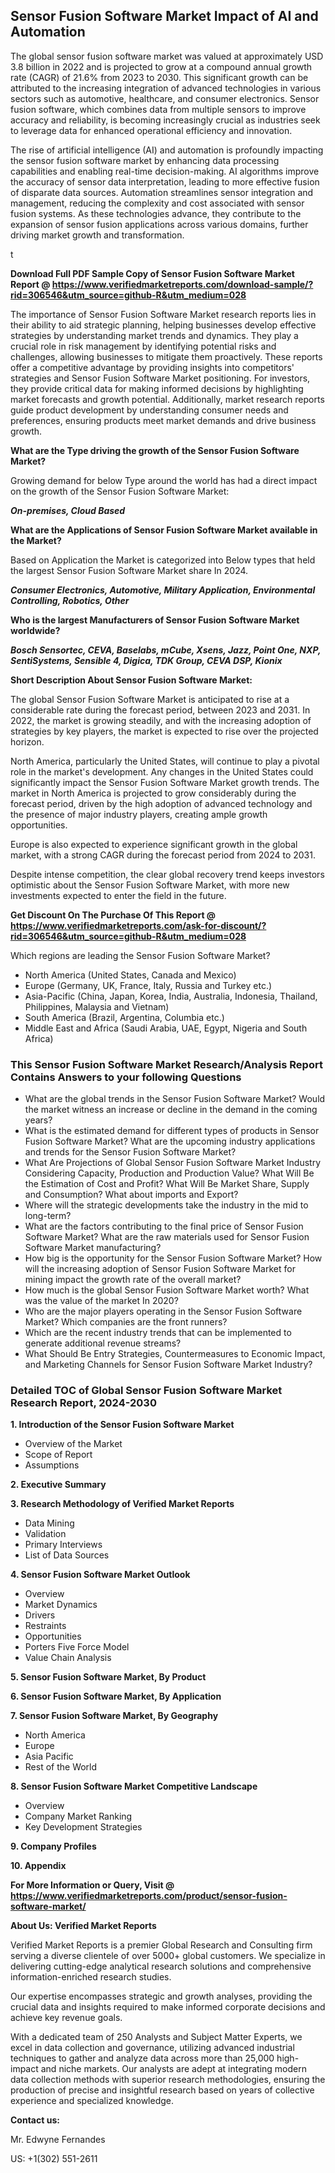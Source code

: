 <h2>Sensor Fusion Software Market Impact of AI and Automation</h2><p>The global sensor fusion software market was valued at approximately USD 3.8 billion in 2022 and is projected to grow at a compound annual growth rate (CAGR) of 21.6% from 2023 to 2030. This significant growth can be attributed to the increasing integration of advanced technologies in various sectors such as automotive, healthcare, and consumer electronics. Sensor fusion software, which combines data from multiple sensors to improve accuracy and reliability, is becoming increasingly crucial as industries seek to leverage data for enhanced operational efficiency and innovation.</p><p>The rise of artificial intelligence (AI) and automation is profoundly impacting the sensor fusion software market by enhancing data processing capabilities and enabling real-time decision-making. AI algorithms improve the accuracy of sensor data interpretation, leading to more effective fusion of disparate data sources. Automation streamlines sensor integration and management, reducing the complexity and cost associated with sensor fusion systems. As these technologies advance, they contribute to the expansion of sensor fusion applications across various domains, further driving market growth and transformation.</p>t</p><p id="" class=""><strong>Download Full PDF Sample Copy of Sensor Fusion Software Market Report @ <a href="https://www.verifiedmarketreports.com/download-sample/?rid=306546&utm_source=github-R&utm_medium=028" target="_blank">https://www.verifiedmarketreports.com/download-sample/?rid=306546&utm_source=github-R&utm_medium=028</a></strong></p><p>The importance of&nbsp;Sensor Fusion Software Market research reports lies in their ability to aid strategic planning, helping businesses develop effective strategies by understanding market trends and dynamics. They play a crucial role in risk management by identifying potential risks and challenges, allowing businesses to mitigate them proactively. These reports offer a competitive advantage by providing insights into competitors' strategies and Sensor Fusion Software Market positioning. For investors, they provide critical data for making informed decisions by highlighting market forecasts and growth potential. Additionally, market research reports guide product development by understanding consumer needs and preferences, ensuring products meet market demands and drive business growth.</p><p><strong>What are the&nbsp;Type driving the growth of the Sensor Fusion Software Market?</strong></p><p id="" class="">Growing demand for below Type around the world has had a direct impact on the growth of the Sensor Fusion Software Market:</p><em><strong>On-premises, Cloud Based</strong></em></p><strong>What are the&nbsp;Applications&nbsp;of Sensor Fusion Software Market available in the Market?</strong></p><p id="" class="">Based on Application the Market is categorized into Below types that held the largest Sensor Fusion Software Market share In 2024.</p><em><strong>Consumer Electronics, Automotive, Military Application, Environmental Controlling, Robotics, Other</strong></em></p><strong>Who is the largest Manufacturers of Sensor Fusion Software Market worldwide?</strong></p><p><em><strong>Bosch Sensortec, CEVA, Baselabs, mCube, Xsens, Jazz, Point One, NXP, SentiSystems, Sensible 4, Digica, TDK Group, CEVA DSP, Kionix</strong></em></p><p id="" class=""><strong>Short Description About Sensor Fusion Software Market:</strong></p><p>The global Sensor Fusion Software Market is anticipated to rise at a considerable rate during the forecast period, between 2023 and 2031. In 2022, the market is growing steadily, and with the increasing adoption of strategies by key players, the market is expected to rise over the projected horizon.</p><p>North America, particularly the United States, will continue to play a pivotal role in the market's development. Any changes in the United States could significantly impact the Sensor Fusion Software Market growth trends. The market in North America is projected to grow considerably during the forecast period, driven by the high adoption of advanced technology and the presence of major industry players, creating ample growth opportunities.</p><p>Europe is also expected to experience significant growth in the global market, with a strong CAGR during the forecast period from 2024 to 2031.</p><p>Despite intense competition, the clear global recovery trend keeps investors optimistic about the Sensor Fusion Software Market, with more new investments expected to enter the field in the future.</p><p id="" class=""><strong>Get Discount On The Purchase Of This Report @ <a href="https://www.verifiedmarketreports.com/ask-for-discount/?rid=306546&utm_source=github-R&utm_medium=028" target="_blank">https://www.verifiedmarketreports.com/ask-for-discount/?rid=306546&utm_source=github-R&utm_medium=028</a></strong></p>Which regions are leading the Sensor Fusion Software Market?</p><ul><li>North America (United States, Canada and Mexico)</li><li>Europe (Germany, UK, France, Italy, Russia and Turkey etc.)</li><li>Asia-Pacific (China, Japan, Korea, India, Australia, Indonesia, Thailand, Philippines, Malaysia and Vietnam)</li><li>South America (Brazil, Argentina, Columbia etc.)</li><li>Middle East and Africa (Saudi Arabia, UAE, Egypt, Nigeria and South Africa)</li></ul><h3 id="" class="">This Sensor Fusion Software Market Research/Analysis Report Contains Answers to your following Questions</h3><ul><li>What are the global trends in the Sensor Fusion Software Market? Would the market witness an increase or decline in the demand in the coming years?</li><li>What is the estimated demand for different types of products in Sensor Fusion Software Market? What are the upcoming industry applications and trends for the Sensor Fusion Software Market?</li><li>What Are Projections of Global Sensor Fusion Software Market Industry Considering Capacity, Production and Production Value? What Will Be the Estimation of Cost and Profit? What Will Be Market Share, Supply and Consumption? What about imports and Export?</li><li>Where will the strategic developments take the industry in the mid to long-term?</li><li>What are the factors contributing to the final price of Sensor Fusion Software Market? What are the raw materials used for Sensor Fusion Software Market manufacturing?</li><li>How big is the opportunity for the Sensor Fusion Software Market? How will the increasing adoption of Sensor Fusion Software Market for mining impact the growth rate of the overall market?</li><li>How much is the global Sensor Fusion Software Market worth? What was the value of the market In 2020?</li><li>Who are the major players operating in the Sensor Fusion Software Market? Which companies are the front runners?</li><li>Which are the recent industry trends that can be implemented to generate additional revenue streams?</li><li>What Should Be Entry Strategies, Countermeasures to Economic Impact, and Marketing Channels for Sensor Fusion Software Market Industry?</li></ul><h3 id="" class="">Detailed TOC of Global Sensor Fusion Software Market Research Report, 2024-2030</h3><p id="" class=""><strong>1. Introduction of the Sensor Fusion Software Market</strong></p><ul><li>Overview of the Market</li><li>Scope of Report</li><li>Assumptions</li></ul><p id="" class=""><strong>2. Executive Summary</strong></p><p id="" class=""><strong>3. Research Methodology of Verified Market Reports</strong></p><ul><li>Data Mining</li><li>Validation</li><li>Primary Interviews</li><li>List of Data Sources</li></ul><p id="" class=""><strong>4. Sensor Fusion Software Market Outlook</strong></p><ul><li>Overview</li><li>Market Dynamics</li><li>Drivers</li><li>Restraints</li><li>Opportunities</li><li>Porters Five Force Model</li><li>Value Chain Analysis</li></ul><p id="" class=""><strong>5. Sensor Fusion Software Market, By Product</strong></p><p id="" class=""><strong>6. Sensor Fusion Software Market, By Application</strong></p><p id="" class=""><strong>7. Sensor Fusion Software Market, By Geography</strong></p><ul><li>North America</li><li>Europe</li><li>Asia Pacific</li><li>Rest of the World</li></ul><p id="" class=""><strong>8. Sensor Fusion Software Market Competitive Landscape</strong></p><ul><li>Overview</li><li>Company Market Ranking</li><li>Key Development Strategies</li></ul><p id="" class=""><strong>9. Company Profiles</strong></p><p id="" class=""><strong>10. Appendix</strong></p><p id="" class=""><strong>For More Information or Query, Visit @ <a href="https://www.verifiedmarketreports.com/product/sensor-fusion-software-market/" target="_blank">https://www.verifiedmarketreports.com/product/sensor-fusion-software-market/</a></strong></p><p id="" class=""><strong>About Us: Verified Market Reports</strong></p><p id="" class="">Verified Market Reports is a premier Global Research and Consulting firm serving a diverse clientele of over 5000+ global customers. We specialize in delivering cutting-edge analytical research solutions and comprehensive information-enriched research studies.</p><p id="" class="">Our expertise encompasses strategic and growth analyses, providing the crucial data and insights required to make informed corporate decisions and achieve key revenue goals.</p><p id="" class="">With a dedicated team of 250 Analysts and Subject Matter Experts, we excel in data collection and governance, utilizing advanced industrial techniques to gather and analyze data across more than 25,000 high-impact and niche markets. Our analysts are adept at integrating modern data collection methods with superior research methodologies, ensuring the production of precise and insightful research based on years of collective experience and specialized knowledge.</p><p id="" class=""><strong>Contact us:</strong></p><p id="" class="">Mr. Edwyne Fernandes</p><p id="" class="">US: +1(302) 551-2611</p>